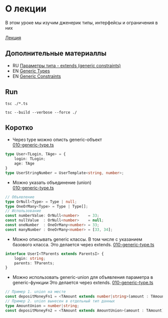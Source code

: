 # О лекции

В этом уроке мы изучим дженерик типы, интерфейсы и ограничения в них

[Лекция](https://campfire-school.com/courses/polnyy-kurs-po-typescript-react/episode/60)

## Дополнительные материаллы

* RU [Параметры типа - extends (generic constraints)](https://scriptdev.ru/guide/032/#-extends-generic-constraints)
* EN [Generic Types](https://www.typescriptlang.org/docs/handbook/2/generics.html#generic-types)
* EN [Generic Constraints](https://www.typescriptlang.org/docs/handbook/2/generics.html#generic-constraints)

## Run

````shell
tsc ./*.ts 
````

````shell
tsc --build --verbose --force ./ 
````

## Коротко

* Через type можно описть generic-объект  
[010-generic-type.ts](010-generic-type.ts)

```typescript
type User<TLogin, TAge> = {
    login: TLogin;
    age: TAge
}
type UserStringNumber = UserTemplate<string, number>;
```

* Можно указать объединение (union)  
[010-generic-type.ts](010-generic-type.ts)

```typescript
// Объявление
type OrNull<Type> = Type | null;
type OneOrMany<Type> = Type | Type[];
// Использование
const numberValue: OrNull<number>    = 33;
const nullValue  : OrNull<number>    = null;
const oneNumber  : OneOrMany<number> = 33;
const manyNumber : OneOrMany<number> = [33, 34];
```

* Можно описывать generic классы. В том числе с указанием базового класса.
Это делается через extends.
[010-generic-type.ts](010-generic-type.ts)
```typescript
interface UserI<TParents extends ParentsI> {
    login: string;
    parents: TParents;
}
```

* Можно использовать generic-union для объявления параметра в generic-функции 
Это делается через extends. 
  [010-generic-type.ts](010-generic-type.ts)
```typescript
// Пример 1. union на месте
const depositMoneyFn1 = <TAmount extends number|string>(amount : TAmount):void=>{}
// Пример 2. union вынесен в отдельный тип данных
type AmountUnion = number|string;
const depositMoneyFn2 = <TAmount extends AmountUnion>(amount : TAmount):void=>{}
```
